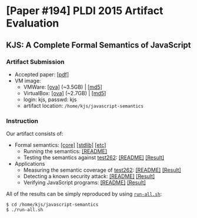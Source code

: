 # [Paper #194] PLDI 2015 Artifact Evaluation

## KJS: A Complete Formal Semantics of JavaScript

### Artifact Submission

 * Accepted paper: [[pdf]](http://fslweb.cs.illinois.edu/kjs/pldi15-paper194.pdf)
 * VM image: 
   * VMWare: [[ova]](http://fslweb.cs.illinois.edu/kjs/kjs.vmware.ova) (~3.5GB) |
             [[md5]](http://fslweb.cs.illinois.edu/kjs/kjs.vmware.ova.md5)
   * VirtualBox: [[ova]](http://fslweb.cs.illinois.edu/kjs/kjs.virtualbox.ova) (~2.7GB) |
                 [[md5]](http://fslweb.cs.illinois.edu/kjs/kjs.virtualbox.ova.md5)
   * login: kjs, passwd: kjs
   * artifact location: `/home/kjs/javascript-semantics`

### Instruction

Our artifact consists of:
 * Formal semantics: [[core]](js-main.k) [[stdlib]](stdlib) [[etc]](README.md#directory-structure)
   * Running the semantics: [[README]](README.md)
   * Testing the semantics against [test262](http://test262.ecmascript.org): [[README]](README.md#5-run-ecmascript-conformance-test-suitetest262) [[Result]](test262.out)
 * Applications
   * Measuring the semantic coverage of [test262](http://test262.ecmascript.org): [[README]](test262-coverage/README.md) [[Result]](test262-coverage/test262-coverage.out)
   * Detecting a known security attack: [[README]](security-attack/README.md) [[Result]](security-attack/security-attack.out)
   * Verifying JavaScript programs: [[README]](verification/README.md) [[Result]](verification/verification.out)

All of the results can be simply reproduced by using [`run-all.sh`](run-all.sh):
```
$ cd /home/kjs/javascript-semantics
$ ./run-all.sh
```

